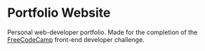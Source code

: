 # Portfolio Website

Personal web-developer portfolio. Made for the completion of the [FreeCodeCamp](https://www.freecodecamp.com/) front-end developer challenge.

